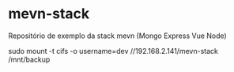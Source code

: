 # mevn-stack
Repositório de exemplo da stack mevn (Mongo Express Vue Node)

sudo mount -t cifs -o username=dev //192.168.2.141/mevn-stack  /mnt/backup
